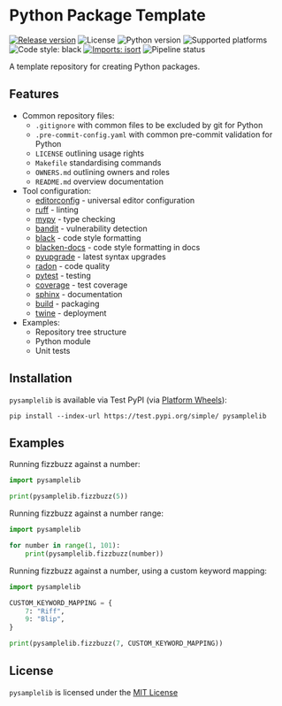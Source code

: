 # Python Package Template

[![Release version](https://img.shields.io/badge/dynamic/json?color=green&label=version&query=%24.info.version&url=https%3A%2F%2Ftest.pypi.org%2Fpypi%2Fpysamplelib%2Fjson)](https://test.pypi.org/pypi/pysamplelib)
![License](https://img.shields.io/badge/license-MIT-blue)
![Python version](https://img.shields.io/badge/python-3.10-blue)
![Supported platforms](https://img.shields.io/badge/platforms-macOS%20%7C%20Windows%20%7C%20Linux-green)
![Code style: black](https://img.shields.io/badge/code%20style-black-000000.svg)
[![Imports: isort](https://img.shields.io/badge/%20imports-isort-%231674b1?style=flat&labelColor=ef8336)](https://pycqa.github.io/isort/)
![Pipeline status](https://github.com/kieran-ryan/python-package-template/actions/workflows/main.yml/badge.svg)

A template repository for creating Python packages.

## Features

- Common repository files:
  - `.gitignore` with common files to be excluded by git for Python
  - `.pre-commit-config.yaml` with common pre-commit validation for Python
  - `LICENSE` outlining usage rights
  - `Makefile` standardising commands
  - `OWNERS.md` outlining owners and roles
  - `README.md` overview documentation
- Tool configuration:
  - [editorconfig](https://editorconfig.org) - universal editor configuration
  - [ruff](https://github.com/charliermarsh/ruff) - linting
  - [mypy](https://mypy.readthedocs.io) - type checking
  - [bandit](https://bandit.readthedocs.io/en/latest/) - vulnerability detection
  - [black](https://black.readthedocs.io/en/stable/) - code style formatting
  - [blacken-docs](https://pypi.org/project/blacken-docs/) - code style formatting in docs
  - [pyupgrade](https://github.com/asottile/pyupgrade) - latest syntax upgrades
  - [radon](https://pypi.org/project/radon/) - code quality
  - [pytest](https://docs.pytest.org) - testing
  - [coverage](https://coverage.readthedocs.io/en/6.2/) - test coverage
  - [sphinx](https://www.sphinx-doc.org/en/master/) - documentation
  - [build](https://github.com/pypa/build) - packaging
  - [twine](https://twine.readthedocs.io/en/stable/pip) - deployment
- Examples:
  - Repository tree structure
  - Python module
  - Unit tests

## Installation

`pysamplelib` is available via Test PyPI (via [Platform Wheels](https://packaging.python.org/guides/distributing-packages-using-setuptools/#platform-wheels)):

```
pip install --index-url https://test.pypi.org/simple/ pysamplelib
```

## Examples

Running fizzbuzz against a number:

```python
import pysamplelib

print(pysamplelib.fizzbuzz(5))
```

Running fizzbuzz against a number range:

```python
import pysamplelib

for number in range(1, 101):
    print(pysamplelib.fizzbuzz(number))
```

Running fizzbuzz against a number, using a custom keyword mapping:

```python
import pysamplelib

CUSTOM_KEYWORD_MAPPING = {
    7: "Riff",
    9: "Blip",
}

print(pysamplelib.fizzbuzz(7, CUSTOM_KEYWORD_MAPPING))
```

## License

`pysamplelib` is licensed under the [MIT License](https://opensource.org/licenses/MIT)
